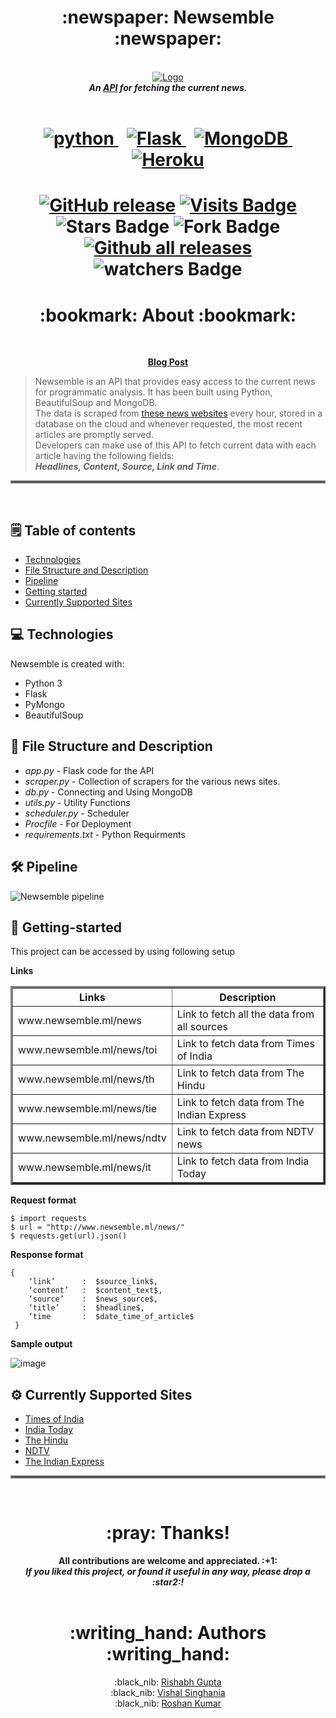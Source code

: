 <h1 align="center"> :newspaper: Newsemble :newspaper: </h1>

<p align="center">
  <br>
	<a href="http://www.newsemble.ml/news/"><img src="https://user-images.githubusercontent.com/66423362/125942926-17368ab4-7513-44b8-978f-1b013f7e08a3.png" alt="Logo"></a><br>
	<b><i>An <a href="http://www.newsemble.ml/news/">API</a> for fetching the current news.</b></i>
  <br><br>
</p>

<h1 align="center">
<a href="https://www.python.org"> <img alt = "python" src= "https://img.shields.io/badge/Python-FFD43B?style=for-the-badge&logo=python&logoColor=darkgreen"/> </a>&nbsp; 
<a href="https://palletsprojects.com/p/flask/"> <img alt="Flask" src="https://img.shields.io/badge/flask-%23000.svg?style=for-the-badge&logo=flask&logoColor=white"/> </a> &nbsp; 
<a href="https://www.mongodb.com/"> <img alt="MongoDB" src ="https://img.shields.io/badge/MongoDB-%234ea94b.svg?style=for-the-badge&logo=mongodb&logoColor=white"/>&nbsp; </a>
<a href="https://www.heroku.com/"> <img alt="Heroku" src="https://img.shields.io/badge/heroku-%23430098.svg?style=for-the-badge&logo=heroku&logoColor=white"/> </a>
</h1>


<h1 align = "center">
	
[![GitHub release](https://img.shields.io/github/release/rg089/newsemble.svg)](https://github.com/rg089/newsemble/releases/)
[![Visits Badge](https://badges.pufler.dev/visits/rg089/newsemble)](https://badges.pufler.dev)
![Stars Badge](https://img.shields.io/github/stars/rg089/newsemble.svg)
![Fork Badge](https://img.shields.io/github/forks/rg089/newsemble.svg)
[![Github all releases](https://img.shields.io/github/downloads/rg089/newsemble/total.svg)](https://github.com/rg089/newsemble/releases/)
![watchers Badge](https://img.shields.io/github/watchers/rg089/newsemble.svg)

</h1>



<h1 align="center"> :bookmark: About :bookmark: </h1><br>

<p align="center">
	<a href="https://medium.com/@rg089/newsemble-3311d2dc9817"><b>Blog Post</b></a>
</p>

> Newsemble is an API that provides easy access to the current news for programmatic analysis. It has been built using Python, BeautifulSoup and MongoDB.<br> 
  The data is scraped from [these news websites](#gear-currently-supported-sites) every hour, stored in a database on the cloud and whenever requested, the most recent articles are promptly served.<br>
  Developers can make use of this API to fetch current data with each article having the following fields: <br>***Headlines, Content, Source, Link and Time***.  

<hr style="border:2px solid gray"> </hr><br>

## :spiral_notepad: Table of contents
* [Technologies](#computer-technologies)
* [File Structure and Description](#open_file_folder-file-structure-and-description)
* [Pipeline](#hammer_and_wrench-pipeline)
* [Getting started](#rocket-getting-started)
* [Currently Supported Sites](#gear-currently-supported-sites)


## :computer: Technologies
Newsemble is created with:

* Python 3
* Flask
* PyMongo
* BeautifulSoup

## :open_file_folder: File Structure and Description

* *app.py* - Flask code for the API
* *scraper.py*  - Collection of scrapers for the various news sites.
* *db.py* - Connecting and Using MongoDB
* *utils.py* - Utility Functions
* *scheduler.py* - Scheduler 
* *Procfile* - For Deployment
* *requirements.txt* - Python Requirments 

## :hammer_and_wrench: Pipeline
![Newsemble pipeline](https://user-images.githubusercontent.com/52444089/125912546-d572c104-9c64-4237-a1f8-81228f8a0774.png)

## :rocket: Getting-started
This project can be accessed by using following setup

**Links**

<TABLE BORDER="3">
	<TH>Links </TH>
       <TH>Description</TH>
	
   <TR>
      <TD>www.newsemble.ml/news</TD>
      <TD>Link to fetch all the data from all sources</TD>
   </TR>
  <TR>
      <TD>www.newsemble.ml/news/toi</TD>
      <TD>Link to fetch data from Times of India </TD>
  </TR>
<TR>
      <TD>www.newsemble.ml/news/th</TD>
      <TD>Link to fetch data from The Hindu </TD>
  </TR>
 <TR>
      <TD>www.newsemble.ml/news/tie</TD>
      <TD>Link to fetch data from The Indian Express </TD>
  </TR>
 <TR>
      <TD>www.newsemble.ml/news/ndtv</TD>
      <TD>Link to fetch data from NDTV news </TD>
  </TR>
<TR>
      <TD>www.newsemble.ml/news/it</TD>
      <TD>Link to fetch data from India Today </TD>
  </TR>
  
</TABLE>


**Request format**
```
$ import requests
$ url = "http://www.newsemble.ml/news/"
$ requests.get(url).json()
```

**Response format**
```
{   
    ‘link’      :  $source_link$,
    ‘content’   :  $content_text$,    
    ‘source’    :  $news_source$,
    ‘title’     :  $headline$, 
    ‘time       :  $date_time_of_article$  
 }
```
**Sample output**

![image](https://user-images.githubusercontent.com/52444089/125032819-1f5b3580-e0ac-11eb-9662-efa79dc0e099.png)

## :gear: Currently Supported Sites
* [Times of India](https://timesofindia.indiatimes.com/news)
* [India Today](https://www.indiatoday.in/)
* [The Hindu](https://www.thehindu.com/)
* [NDTV](https://www.ndtv.com/)
* [The Indian Express](https://indianexpress.com/)

<hr style="border:2px solid gray"> </hr><br>

<h1 align="center">:pray: Thanks!</h1>

<p align="center">
  <b>All contributions are welcome and appreciated. :+1: </b><br>
	<b><i>If you liked this project, or found it useful in any way, please drop a :star2:!</b></i><br><br>
</p>

<h1 align="center"> :writing_hand: Authors :writing_hand: </h1>

<p align="center">
	  :black_nib: <a href="https://github.com/rg089">Rishabh Gupta</a><br>
	  :black_nib: <a href="https://github.com/vishalvvs">Vishal Singhania</a><br>
	  :black_nib: <a href="https://github.com/roshankumarg529">Roshan Kumar</a><br>
</p>
